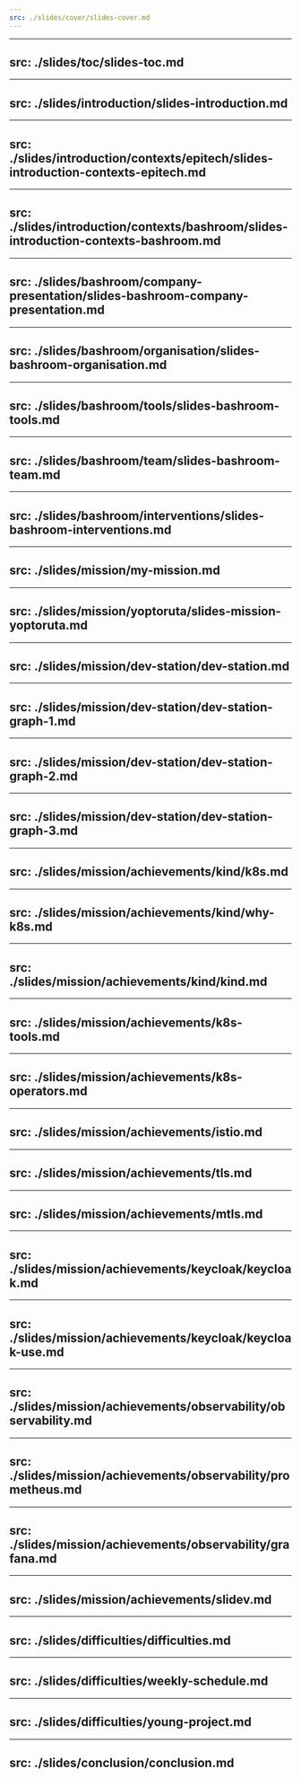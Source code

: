 ```yaml
---
src: ./slides/cover/slides-cover.md
---
```


---
src: ./slides/toc/slides-toc.md
---

---
src: ./slides/introduction/slides-introduction.md
---

---
src: ./slides/introduction/contexts/epitech/slides-introduction-contexts-epitech.md
---

---
src: ./slides/introduction/contexts/bashroom/slides-introduction-contexts-bashroom.md
---

---
src: ./slides/bashroom/company-presentation/slides-bashroom-company-presentation.md
---

---
src: ./slides/bashroom/organisation/slides-bashroom-organisation.md
---

---
src: ./slides/bashroom/tools/slides-bashroom-tools.md
---

---
src: ./slides/bashroom/team/slides-bashroom-team.md
---

---
src: ./slides/bashroom/interventions/slides-bashroom-interventions.md
---

---
src: ./slides/mission/my-mission.md
---

---
src: ./slides/mission/yoptoruta/slides-mission-yoptoruta.md
---

---
src: ./slides/mission/dev-station/dev-station.md
---

---
src: ./slides/mission/dev-station/dev-station-graph-1.md
---

---
src: ./slides/mission/dev-station/dev-station-graph-2.md
---

---
src: ./slides/mission/dev-station/dev-station-graph-3.md
---

---
src: ./slides/mission/achievements/kind/k8s.md
---

---
src: ./slides/mission/achievements/kind/why-k8s.md
---

---
src: ./slides/mission/achievements/kind/kind.md
---

---
src: ./slides/mission/achievements/k8s-tools.md
---

---
src: ./slides/mission/achievements/k8s-operators.md
---

---
src: ./slides/mission/achievements/istio.md
---

---
src: ./slides/mission/achievements/tls.md
---

---
src: ./slides/mission/achievements/mtls.md
---

---
src: ./slides/mission/achievements/keycloak/keycloak.md
---

---
src: ./slides/mission/achievements/keycloak/keycloak-use.md
---

---
src: ./slides/mission/achievements/observability/observability.md
---

---
src: ./slides/mission/achievements/observability/prometheus.md
---

---
src: ./slides/mission/achievements/observability/grafana.md
---

---
src: ./slides/mission/achievements/slidev.md
---

---
src: ./slides/difficulties/difficulties.md
---

---
src: ./slides/difficulties/weekly-schedule.md
---

---
src: ./slides/difficulties/young-project.md
---

---
src: ./slides/conclusion/conclusion.md
---
